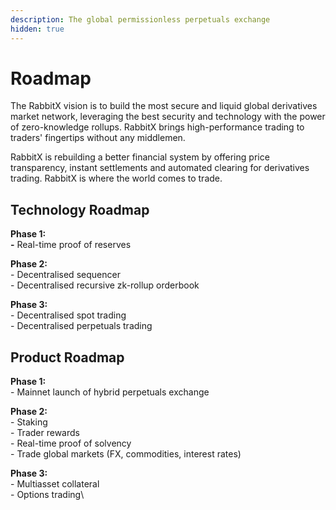 ```yaml
---
description: The global permissionless perpetuals exchange
hidden: true
---
```


# Roadmap

The RabbitX vision is to build the most secure and liquid global derivatives market network, leveraging the best security and technology with the power of zero-knowledge rollups. RabbitX brings high-performance trading to traders' fingertips without any middlemen.

RabbitX is rebuilding a better financial system by offering price transparency, instant settlements and automated clearing for derivatives trading. RabbitX is where the world comes to trade.



## Technology Roadmap

**Phase 1:**\
**-** Real-time proof of reserves

**Phase 2:**\
\- Decentralised sequencer\
\- Decentralised recursive zk-rollup orderbook

**Phase 3:**\
\- Decentralised spot trading\
\- Decentralised perpetuals trading

## Product Roadmap

**Phase 1:**\
\- Mainnet launch of hybrid perpetuals exchange

**Phase 2:**\
\- Staking\
\- Trader rewards\
\- Real-time proof of solvency\
\- Trade global markets (FX, commodities, interest rates)

**Phase 3:**\
\- Multiasset collateral\
\- Options trading\
